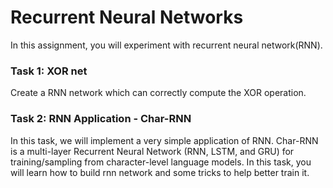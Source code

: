 
# Recurrent Neural Networks

In this assignment, you will experiment with recurrent neural network(RNN).

### Task 1: XOR net

Create a RNN network which can correctly compute the XOR operation.

### Task 2: RNN Application - Char-RNN

In this task, we will implement a very simple application of RNN. Char-RNN is a multi-layer Recurrent Neural Network (RNN, LSTM, and GRU) for training/sampling from character-level language models. In this task, you will learn how to build rnn network and some tricks to help better train it.
